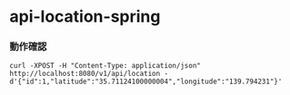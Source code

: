 # api-location-spring

### 動作確認
```aidl
curl -XPOST -H "Content-Type: application/json"  http://localhost:8080/v1/api/location -d'{"id":1,"latitude":"35.71124100000004","longitude":"139.794231"}'
```
